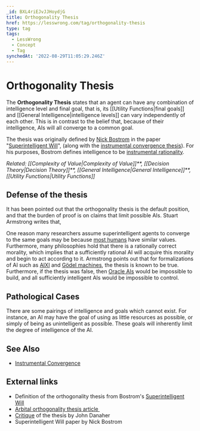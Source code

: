 ```yaml
---
_id: BXL4riEJvJJHoydjG
title: Orthogonality Thesis
href: https://lesswrong.com/tag/orthogonality-thesis
type: tag
tags:
  - LessWrong
  - Concept
  - Tag
synchedAt: '2022-08-29T11:05:29.246Z'
---
```

# Orthogonality Thesis

The **Orthogonality Thesis** states that an agent can have any combination of intelligence level and final goal, that is, its [[Utility Functions|final goals]] and [[General Intelligence|intelligence levels]] can vary independently of each other. This is in contrast to the belief that, because of their intelligence, AIs will all converge to a common goal.

The thesis was originally defined by [Nick Bostrom](https://lessestwrong.com/tag/nick-bostrom) in the paper "[Superintelligent Will](https://nickbostrom.com/superintelligentwill.pdf)", (along with the [instrumental convergence thesis](https://wiki.lesswrong.com/wiki/instrumental_convergence_thesis)). For his purposes, Bostrom defines intelligence to be [instrumental rationality](https://wiki.lesswrong.com/wiki/instrumental_rationality).

*Related:* *[[Complexity of Value|Complexity of Value]]**,* *[[Decision Theory|Decision Theory]]**,* *[[General Intelligence|General Intelligence]]**,* *[[Utility Functions|Utility Functions]]*

## Defense of the thesis

It has been pointed out that the orthogonality thesis is the default position, and that the burden of proof is on claims that limit possible AIs. Stuart Armstrong writes that,

One reason many researchers assume superintelligent agents to converge to the same goals may be because [most humans](https://lessestwrong.com/tag/human-universal) have similar values. Furthermore, many philosophies hold that there is a rationally correct morality, which implies that a sufficiently rational AI will acquire this morality and begin to act according to it. Armstrong points out that for formalizations of AI such as [AIXI](https://lessestwrong.com/tag/aixi) and [Gödel machines](https://lessestwrong.com/tag/g%C3%B6del-machine), the thesis is known to be true. Furthermore, if the thesis was false, then [Oracle AIs](https://lessestwrong.com/tag/oracle-ai) would be impossible to build, and all sufficiently intelligent AIs would be impossible to control.

## Pathological Cases

There are some pairings of intelligence and goals which cannot exist. For instance, an AI may have the goal of using as little resources as possible, or simply of being as unintelligent as possible. These goals will inherently limit the degree of intelligence of the AI.

## See Also

*   [Instrumental Convergence](https://lessestwrong.com/tag/instrumental-convergence)

## External links

*   Definition of the orthogonality thesis from Bostrom's [Superintelligent Will](http://www.nickbostrom.com/superintelligentwill.pdf)
*   [Arbital orthogonality thesis article ](https://arbital.com/p/orthogonality/)
*   [Critique](http://philosophicaldisquisitions.blogspot.com/2012/04/bostrom-on-superintelligence-and.html) of the thesis by John Danaher
*   Superintelligent Will paper by Nick Bostrom